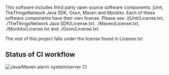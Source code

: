 This software includes third party open source software components: jUnit, TheThingsNetwork Java SDK, Gson, Maven and Mockito. Each of these software components have their own license. Please see ./jUnit/License.txt, ./TheThingsNetwork Java SDK/License.txt, ./Maven/License.txt, ./Mockito/License.txt and ./Gson/License.txt.

The rest of this project falls under the license found in License.txt

## Status of CI workflow

![Java/Maven alarm-system/server CI](https://github.com/ff-frederiksen/Neighbourhood-Watch/workflows/Java/Maven%20TheThingsNetwork%20CI/badge.svg)
